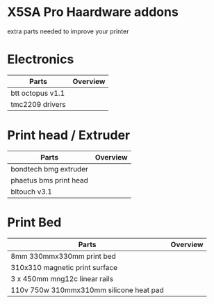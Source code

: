 # X5SA Pro Haardware addons
extra parts needed to improve your printer

# Electronics
| Parts                           |      Overview                                                                       |
|-----------------------------------------------|-------------------------------------------------------------------------------------|
| btt octopus v1.1         | |
| tmc2209 drivers          | |

# Print head / Extruder
| Parts                       |      Overview                                                                       |
|-----------------------------------------------|-------------------------------------------------------------------------------------|
| bondtech bmg extruder | |
| phaetus bms print head | |
| bltouch v3.1             | |

# Print Bed
| Parts                             |                      Overview                                                       |
|-----------------------------------------------|-------------------------------------------------------------------------------------|
| 8mm 330mmx330mm print bed | |
| 310x310 magnetic print surface | |
| 3 x 450mm mng12c linear rails | |
| 110v 750w 310mmx310mm silicone heat pad | |



